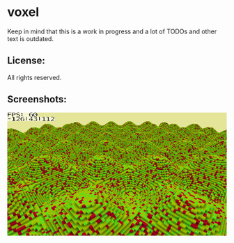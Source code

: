 # voxel

Keep in mind that this is a work in progress and a lot of TODOs and other text is outdated.

## License:
All rights reserved.

## Screenshots:
![27.11.2016](screenshots/demo_27_11_2016.png "27.11.2016")

